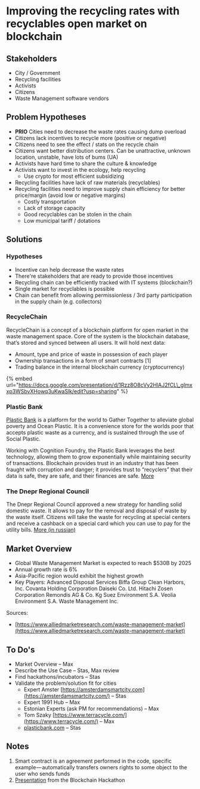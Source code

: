 # Improving the recycling rates with recyclables open market on blockchain

## Stakeholders

* City / Government
* Recycling facilities
* Activists
* Citizens
* Waste Management software vendors

## Problem Hypotheses

* **PRIO** Cities need to decrease the waste rates causing dump overload 
* Citizens lack incentives to recycle more \(positive or negative\)
* Citizens need to see the effect / stats on the recycle chain
* Citizens want better distribution centers. Can be unattractive, unknown location, unstable, have lots of bums \(UA\) 
* Activists have hard time to share the culture & knowledge
* Activists want to invest in the ecology, help recycling
  * Use crypto for most efficient subsidizing 
* Recycling facilities have lack of raw materials \(recyclables\)
* Recycling facilities need to improve supply chain efficiency for better price/margin \(avoid low or negative margins\)
  * Costly transportation
  * Lack of storage capacity
  * Good recyclables can be stolen in the chain
  * Low municipal tariff / dotations

## Solutions

### Hypotheses

* Incentive can help decrease the waste rates
* There're stakeholders that are  ready to provide those incentives
* Recycling chain can be efficiently tracked with IT systems \(blockchain?\)
* Single market for recyclables is possible
* Chain can benefit from allowing permissionless / 3rd party participation in the supply chain \(e.g. collectors\)

### RecycleChain

RecycleChain is a concept of a blockchain platform for open market in the waste management space. Core of the system is the blockchain database, that’s stored and synced between all users. It will hold next data:

* Amount, type and price of waste in possession of each player
* Ownership transactions in a form of smart contracts \[1\]
* Trading balance in the internal blockchain currency \(cryptocurrency\)

{% embed url="https://docs.google.com/presentation/d/1Rzz8O8cVy2HlAJ2fCL\_glmxxp3WSbvXHowq3uKwaSlk/edit?usp=sharing" %}

### **Plastic Bank**

[Plastic Bank](https://www.plasticbank.org/) is a platform for the world to Gather Together to alleviate global poverty and Ocean Plastic. It is a convenience store for the worlds poor that accepts plastic waste as a currency, and is sustained through the use of Social Plastic.

Working with Cognition Foundry, the Plastic Bank leverages the best technology, allowing them to grow exponentially while maintaining security of transactions. Blockchain provides trust in an industry that has been fraught with corruption and danger; it provides trust to “recyclers” that their data is safe, they are safe, and their finances are safe. [More](https://www.ibm.com/blogs/systems/plastic-bank-deploys-blockchain-to-reduce-ocean-plastic/)

### The Dnepr Regional Council

The Dnepr Regional Council approved a new strategy for handling solid domestic waste. It allows to pay for the removal and disposal of waste by the waste itself. Citizens will take the waste for recycling at special centers and receive a cashback on a special card which you can use to pay for the utility bills. [More \(in russian\)](https://uteka.ua/publication/Za-kommunalnye-platezhi-mozhno-budet-rasschitatsya-musorom)

## Market Overview

* Global Waste Management Market is expected to reach $530B by 2025
* Annual growth rate is 6%
* Asia-Pacific region would exhibit the highest growth
* Key Players: Advanced Disposal Services Biffa Group Clean Harbors, Inc. Covanta Holding Corporation Daiseki Co. Ltd. Hitachi Zosen Corporation Remondis AG & Co. Kg Suez Environment S.A. Veolia Environment S.A. Waste Management Inc.

Sources:

* [https://www.alliedmarketresearch.com/waste-management-market](https://www.alliedmarketresearch.com/waste-management-market)

## To Do's

* Market Overview – Max
* Describe the Use Case – Stas, Max review
* Find hackathons/incubators – Stas
* Validate the problem/solution fit for cities
  * Expert Amster [https://amsterdamsmartcity.com](https://amsterdamsmartcity.com/) – Stas
  * Expert 1991 Hub – Max
  * Estonian Experts \(ask PM for recommendations\) – Max
  * Tom Szaky [https://www.terracycle.com/](https://www.terracycle.com/) – Max
  * [plasticbank.com](https://www.plasticbank.com/) – Stas

## **Notes**

1. Smart contract is an agreement performed in the code, specific example — automatically transfers owners rights to some object to the user who sends funds
2. [Presentation](https://docs.google.com/presentation/d/e/2PACX-1vTs1ZB5aK4sA5FMqRZodEnXeyGo9NcwA_NCdvwPs6czJkGueaXk2-NxP4iluFXaEbUkCeSYDWsYJo0D/pub?start=false&loop=false&delayms=3000) from the Blockchain Hackathon

